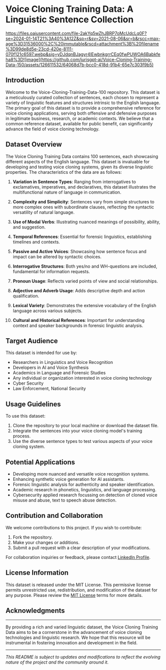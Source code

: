 # Voice Cloning Training Data: A Linguistic Sentence Collection

https://files.oaiusercontent.com/file-2akYq5wZhJBRP7oMcUdcLq0F?se=2024-01-14T21%3A40%3A12Z&sp=r&sv=2021-08-06&sr=b&rscc=max-age%3D31536000%2C%20immutable&rscd=attachment%3B%20filename%3D99de8d5e-23cd-420e-8111-070f121c6597.webp&sig=yDJdqnBJagyr4lEwbnkgrrCEq0fwPUWOA6Babkfeha8%3D![image](https://github.com/jurisgpt-ai/Voice-Cloning-Training-Data-150/assets/126611532/64068d7b-bcc0-418d-91b4-65e7c303f9b5)

## Introduction

Welcome to the Voice-Cloning-Training-Data-100 repository. This dataset is a meticulously curated collection of sentences, each chosen to represent a variety of linguistic features and structures intrinsic to the English language. The primary goal of this dataset is to provide a comprehensive reference for voice cloning applications, serving both offensive and defensive purposes in legitimate business, research, or academic contexts. We believe that a common reference dataset, available for public benefit, can significantly advance the field of voice cloning technology.

## Dataset Overview

The Voice Cloning Training Data contains 100 sentences, each showcasing different aspects of the English language. This dataset is invaluable for developing and testing voice cloning systems, given its diverse linguistic properties. The characteristics of the data are as follows:

1. **Variation in Sentence Types**: Ranging from interrogatives to exclamatives, imperatives, and declaratives, this dataset illustrates the multifunctional nature of language in communication.

2. **Complexity and Simplicity**: Sentences vary from simple structures to more complex ones with subordinate clauses, reflecting the syntactic versatility of natural language.

3. **Use of Modal Verbs**: Illustrating nuanced meanings of possibility, ability, and suggestion.

4. **Temporal References**: Essential for forensic linguistics, establishing timelines and contexts.

5. **Passive and Active Voices**: Showcasing how sentence focus and impact can be altered by syntactic choices.

6. **Interrogative Structures**: Both yes/no and WH-questions are included, fundamental for information requests.

7. **Pronoun Usage**: Reflects varied points of view and social relationships.

8. **Adjective and Adverb Usage**: Adds descriptive depth and action qualification.

9. **Lexical Variety**: Demonstrates the extensive vocabulary of the English language across various subjects.

10. **Cultural and Historical References**: Important for understanding context and speaker backgrounds in forensic linguistic analysis.

## Target Audience

This dataset is intended for use by:

- Researchers in Linguistics and Voice Recognition
- Developers in AI and Voice Synthesis
- Academics in Language and Forensic Studies
- Any individual or organization interested in voice cloning technology
- Cyber Security
- Law Enforcement, National Security 

## Usage Guidelines

To use this dataset:

1. Clone the repository to your local machine or download the dataset file.
2. Integrate the sentences into your voice cloning model's training process.
3. Use the diverse sentence types to test various aspects of your voice cloning system.

## Potential Applications

- Developing more nuanced and versatile voice recognition systems.
- Enhancing synthetic voice generation for AI assistants.
- Forensic linguistic analysis for authenticity and speaker identification.
- Academic research in phonetics, linguistics, and language processing.
- Cybersecurity applied research focussing on detection of cloned voice misuse and abuse, text to speech abuse detection.

## Contribution and Collaboration

We welcome contributions to this project. If you wish to contribute:

1. Fork the repository.
2. Make your changes or additions.
3. Submit a pull request with a clear description of your modifications.

For collaboration inquiries or feedback, please contact [LinkedIn Profile](https://www.linkedin.com/in/kumar07/).


## License Information

This dataset is released under the MIT License. This permissive license permits unrestricted use, redistribution, and modification of the dataset for any purpose. Please review the [MIT License](https://opensource.org/licenses/MIT) terms for more details.


## Acknowledgments


---

By providing a rich and varied linguistic dataset, the Voice Cloning Training Data aims to be a cornerstone in the advancement of voice cloning technologies and linguistic research. We hope that this resource will be instrumental in fostering innovation and development in the field.

---

*This README is subject to updates and modifications to reflect the evolving nature of the project and the community around it.*
